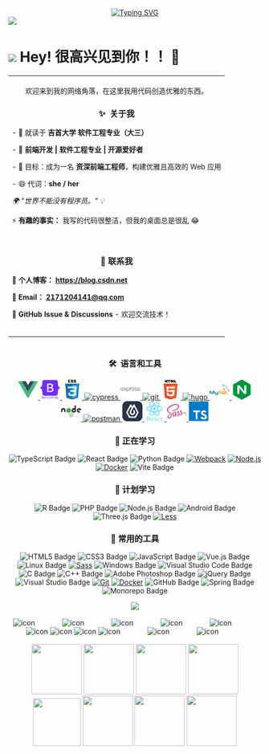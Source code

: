 <div>
  <!-- dynamic typing effect 动态打字效果 -->
  <div align="center">
    <a href="https://blog.sunguoqi.com/">
      <img src="https://readme-typing-svg.demolab.com?font=Fira+Code&pause=1000&width=435&lines=console.log(%22Hello%2C%20World%22);欢迎来到 Pei 的主页！！&center=true&size=27" alt="Typing SVG" />
    </a>
  </div>

  <!-- Snake Code Contribution Map 贪吃蛇代码贡献图 --><img src="https://cdn.jsdelivr.net/gh/sun0225SUN/sun0225SUN/profile-snake-contrib/github-contribution-grid-snake-dark.svg" />
</div>

<h1><img src="https://emojis.slackmojis.com/emojis/images/1531849430/4246/blob-sunglasses.gif?1531849430" width="30"/> Hey! 很高兴见到你！！ 👋</h1>
<table align="center" style="margin: auto;">
  <tr>
    <td align="left">
      <br>
      <div align="center">
        <div>欢迎来到我的网络角落，在这里我用代码创造优雅的东西。</div>
        <h3>✨&nbsp; 关于我 </h3>
      </div>
      <p>- 📍 就读于 <b>吉首大学 软件工程专业（大三）</b></p>
      <p>- 🌱 <b>前端开发 | 软件工程专业 | 开源爱好者</b></p>
      <p>- 🎯 目标：成为一名 <b>资深前端工程师</b>，构建优雅且高效的 Web 应用</p>
      <p>- 😄 代词：<b>she / her</b></p>
      <p><i>🌍 "世界不能没有程序员。" 💡</i></p>
      <p>⚡ <b>有趣的事实：</b> 我写的代码很整洁，但我的桌面总是很乱 😂</p>
      <br>
      <div align="center">
        <h3>🤝 联系我</h3>
      </div>
      <p>🏡 <b>个人博客：</b> <a href="https://blog.csdn.net/m0_73172034?spm=1010.2135.3001.5343">
        <b>https://blog.csdn.net</b></a></p>
      <p>📧 <b>Email：</b> <a href="mailto:2171204141@qq.com">
        <b>2171204141@qq.com</b></a></p>
      <p>💬 <b>GitHub Issue & Discussions</b> - 欢迎交流技术！</p>
      <br>
    </td>
  </tr>
</table>

<br>

<div align="center" >
  <h3>🛠️&nbsp;&nbsp;语言和工具</h3>
  <p align="center"> 
    <a href="https://cn.vuejs.org/" target="_blank"> 
      <svg class="logo" viewBox="0 0 128 128" width="40" height="40" data-v-2b313a12=""><path fill="#42b883" d="M78.8,10L64,35.4L49.2,10H0l64,110l64-110C128,10,78.8,10,78.8,10z" data-v-2b313a12=""></path><path fill="#35495e" d="M78.8,10L64,35.4L49.2,10H25.6L64,76l38.4-66H78.8z" data-v-2b313a12=""></path></svg>
    </a>
    <a href="https://getbootstrap.com" target="_blank"> 
      <img src="https://raw.githubusercontent.com/devicons/devicon/master/icons/bootstrap/bootstrap-plain-wordmark.svg" alt="bootstrap" width="40" height="40"/> 
    </a>
    <a href="https://www.w3schools.com/css/" target="_blank"> 
      <img src="https://raw.githubusercontent.com/devicons/devicon/master/icons/css3/css3-original-wordmark.svg" alt="css3" width="40" height="40"/> 
    </a>
    <a href="https://www.cypress.io" target="_blank"> 
      <img src="https://raw.githubusercontent.com/simple-icons/simple-icons/6e46ec1fc23b60c8fd0d2f2ff46db82e16dbd75f/icons/cypress.svg" alt="cypress" width="40" height="40"/> </a>
    <a href="https://expressjs.com" target="_blank"> 
      <img src="https://raw.githubusercontent.com/devicons/devicon/master/icons/express/express-original-wordmark.svg" alt="express" width="40" height="40"/> 
    </a>
    <a href="https://git-scm.com/" target="_blank"> 
      <img src="https://www.vectorlogo.zone/logos/git-scm/git-scm-icon.svg" alt="git" width="40" height="40"/> 
    </a>
    <a href="https://www.w3.org/html/" target="_blank"> 
      <img src="https://raw.githubusercontent.com/devicons/devicon/master/icons/html5/html5-original-wordmark.svg" alt="html5" width="40" height="40"/> 
    </a> 
    <a href="https://gohugo.io/" target="_blank"> 
      <img src="https://api.iconify.design/logos-hugo.svg" alt="hugo" width="40" height="40"/> 
    </a>
    <a href="https://www.mysql.com/" target="_blank"> 
      <img src="https://raw.githubusercontent.com/devicons/devicon/master/icons/mysql/mysql-original-wordmark.svg" alt="mysql" width="40" height="40"/> </a> 
    <a href="https://www.nginx.com" target="_blank"> 
      <img src="https://raw.githubusercontent.com/devicons/devicon/master/icons/nginx/nginx-original.svg" alt="nginx" width="40" height="40"/> 
    </a> 
    <a href="https://nodejs.org" target="_blank"> 
      <img src="https://raw.githubusercontent.com/devicons/devicon/master/icons/nodejs/nodejs-original-wordmark.svg" alt="nodejs" width="40" height="40"/> 
    </a> 
    <a href="https://postman.com" target="_blank"> 
      <img src="https://www.vectorlogo.zone/logos/getpostman/getpostman-icon.svg" alt="postman" width="40" height="40"/> 
    </a> 
    <a href="https://js.design" target="_blank"> 
      <svg xmlns="http://www.w3.org/2000/svg" xmlns:xlink="http://www.w3.org/1999/xlink" width="40" height="40" viewBox="0 0 32 32" fill="none"><g opacity="1" transform="translate(0 0)  rotate(0 16 16)"><path class="path-bg" fill-rule="evenodd" style="fill:#273347" transform="translate(0 0)  rotate(0 16 16)" opacity="1" d="M32,24.31L32,7.69C32,5.65 31.19,3.7 29.75,2.25C28.3,0.81 26.35,0 24.31,0L7.69,0C5.65,0 3.7,0.81 2.25,2.25C0.81,3.7 0,5.65 0,7.69L0,24.31C0,26.35 0.81,28.3 2.25,29.75C3.7,31.19 5.65,32 7.69,32L24.31,32C28.56,32 32,28.56 32,24.31Z "></path><g opacity="1" transform="translate(6.185384615384618 4.854692659091938)  rotate(0 9.814615384615387 10.910565497655234)"><g opacity="1" transform="translate(0 0)  rotate(0 9.814615384615387 10.910565497655234)"><g opacity="1" transform="translate(0 0)  rotate(0 9.814615384615387 10.910565497655234)"><path id="path-233" fill-rule="evenodd" style="fill:#FFFFFF" transform="translate(0 0)  rotate(0 9.814615384615387 10.910565497655236)" opacity="1" d="M13.17 0.48L19.47 12.32C19.68 12.72 19.68 13.2 19.47 13.6L15.48 21.1C15.24 21.54 14.78 21.82 14.27 21.82L5.36 21.82C4.85 21.82 4.39 21.54 4.15 21.1L0.16 13.6C-0.05 13.2 -0.05 12.72 0.16 12.32L6.46 0.48C6.7 0.04 7.25 -0.13 7.69 0.11C7.85 0.19 7.98 0.32 8.06 0.48L9.81 3.77L11.57 0.48C11.8 0.04 12.35 -0.13 12.79 0.11C12.95 0.19 13.08 0.32 13.17 0.48Z M12.3736 8.58463L11.0836 11.0046L11.6136 11.9946C11.7736 12.2946 11.8536 12.6246 11.8536 12.9546L11.8636 12.9546L11.8636 12.9946C11.8436 14.1146 10.9336 15.0046 9.81356 15.0046C8.68356 15.0046 7.77356 14.0946 7.77356 12.9646L7.77356 12.9546C7.77356 12.8246 7.78356 12.6946 7.81356 12.5546L7.81356 12.5246C7.86356 12.3146 7.93356 12.1246 8.03356 11.9546L8.03356 11.9446L9.81356 8.60463L9.81356 8.61463L11.1036 6.19463L11.9636 4.56463C12.0136 4.48463 12.0736 4.42463 12.1536 4.37463C12.3736 4.26463 12.6536 4.34463 12.7636 4.56463L17.0636 12.6346C17.1736 12.8346 17.1736 13.0746 17.0636 13.2746L13.9136 19.1846C13.7936 19.4046 13.5636 19.5446 13.3136 19.5446L6.31356 19.5446C6.06356 19.5446 5.83356 19.4046 5.71356 19.1846L2.56356 13.2746C2.45356 13.0746 2.45356 12.8346 2.56356 12.6346L6.86356 4.56463C6.90356 4.48463 6.96356 4.42463 7.04356 4.37463C7.27356 4.26463 7.54356 4.34463 7.66356 4.56463L8.52356 6.19463L6.00356 10.9246C5.88356 11.1546 5.78356 11.3846 5.71356 11.6246L5.70356 11.6546L5.66356 11.7646C5.55356 12.1446 5.49356 12.5446 5.49356 12.9646C5.49356 15.3446 7.43356 17.2846 9.81356 17.2846C12.2036 17.2846 14.1336 15.3446 14.1336 12.9646C14.1336 12.1846 13.9336 11.4546 13.5736 10.8346L12.3736 8.58463Z "></path></g></g></g></g></svg>
    </a> 
    <a href="https://reactjs.org/" target="_blank"> 
      <img src="https://raw.githubusercontent.com/devicons/devicon/master/icons/react/react-original-wordmark.svg" alt="react" width="40" height="40"/> 
    </a>
    <a href="https://sass-lang.com" target="_blank"> 
      <img src="https://raw.githubusercontent.com/devicons/devicon/master/icons/sass/sass-original.svg" alt="sass" width="40" height="40"/> 
    </a>
    <a href="https://www.typescriptlang.org/" target="_blank"> 
      <img src="https://raw.githubusercontent.com/devicons/devicon/master/icons/typescript/typescript-original.svg" alt="typescript" width="40" height="40"/> 
    </a> 
  </p>

<!--  skill badge 技能徽章 -->
<h3>💪 正在学习</h3>

![TypeScript Badge](https://img.shields.io/badge/TypeScript-3178C6?logo=typescript&logoColor=fff&style=flat)
![React Badge](https://img.shields.io/badge/React-61DAFB?logo=react&logoColor=000&style=flat)
![Python Badge](https://img.shields.io/badge/Python-3776AB?logo=python&logoColor=fff&style=flat)
[![Webpack](https://img.shields.io/badge/Webpack-3BC4F3?style=flat-square&logo=Webpack&logoColor=ffffff)](https://webpack.js.org/) 
[![Node.js](https://img.shields.io/badge/Node.js-5D9741?style=flat-square&logo=Node.js&logoColor=ffffff)](https://nodejs.org/en/) 
[![Docker](https://img.shields.io/badge/Docker-3AC1D0?style=flat-square&logo=Docker&logoColor=ffffff)](https://www.docker.com/) 
![Vite Badge](https://img.shields.io/badge/Vite-646CFF?logo=vite&logoColor=fff&style=flat)


<h3>🧠 计划学习</h3>

![R Badge](https://img.shields.io/badge/R-276DC3?logo=r&logoColor=fff&style=flat)
![PHP Badge](https://img.shields.io/badge/PHP-777BB4?logo=php&logoColor=fff&style=flat)
![Node.js Badge](https://img.shields.io/badge/Node.js-393?logo=nodedotjs&logoColor=fff&style=flat)
![Android Badge](https://img.shields.io/badge/Android-3DDC84?logo=android&logoColor=fff&style=flat)
![Three.js Badge](https://img.shields.io/badge/Three.js-092E20?logo=threedotjs&logoColor=fff&style=flat)
[![Less](https://img.shields.io/badge/Less-45A4B8?style=flat-square&logo=Less&logoColor=ffffff)](https://lesscss.org/) 

<h3>🧰 常用的工具</h3>

![HTML5 Badge](https://img.shields.io/badge/HTML5-E34F26?logo=html5&logoColor=fff&style=flat)
![CSS3 Badge](https://img.shields.io/badge/CSS3-1572B6?logo=css3&logoColor=fff&style=flat)
![JavaScript Badge](https://img.shields.io/badge/JavaScript-F7DF1E?logo=javascript&logoColor=000&style=flat)
![Vue.js Badge](https://img.shields.io/badge/Vue.js-4FC08D?logo=vuedotjs&logoColor=fff&style=flat)
![Linux Badge](https://img.shields.io/badge/Linux-FCC624?logo=linux&logoColor=000&style=flat)
[![Sass](https://img.shields.io/badge/Sass-88C7D4?style=flat-square&logo=Sass&logoColor=ffffff)](https://sass-lang.com/) 
![Windows Badge](https://img.shields.io/badge/Windows-0078D6?logo=windows&logoColor=fff&style=flat)
![Visual Studio Code Badge](https://img.shields.io/badge/Visual%20Studio%20Code-007ACC?logo=visualstudiocode&logoColor=fff&style=flat)
![C Badge](https://img.shields.io/badge/C-A8B9CC?logo=c&logoColor=fff&style=flat)
![C++ Badge](https://img.shields.io/badge/C%2B%2B-00599C?logo=cplusplus&logoColor=fff&style=flat)
![Adobe Photoshop Badge](https://img.shields.io/badge/Adobe%20Photoshop-31A8FF?logo=adobephotoshop&logoColor=fff&style=flat)
![jQuery Badge](https://img.shields.io/badge/jQuery-0769AD?logo=jquery&logoColor=fff&style=flat)
![Visual Studio Badge](https://img.shields.io/badge/Visual%20Studio-5C2D91?logo=visualstudio&logoColor=fff&style=flat)
[![Git](https://img.shields.io/badge/Git-C1D72F?style=flat-square&logo=Git&logoColor=ffffff)](https://git-scm.com/) 
[![Docker](https://img.shields.io/badge/Docker-3AC1D0?style=flat-square&logo=Docker&logoColor=ffffff)](https://www.docker.com/) 
![GitHub Badge](https://img.shields.io/badge/GitHub-181717?logo=github&logoColor=fff&style=flat)
![Spring Badge](https://img.shields.io/badge/Spring-6DB33F?logo=spring&logoColor=fff&style=flat)
![Monorepo Badge](https://img.shields.io/badge/Monorepo-FC5D73?logo=SpringBoot&logoColor=ffffff&style=flat)

<!-- programming tool icon 编程工具图标 -->
<img src="https://skillicons.dev/icons?i=ai,npm,c,cpp,ts,discord,pinia,vite,twitter,mongodb,instagram,idea,git,vscode" /><br>

<!-- svg -->
<div align="center">
  <img src="https://techstack-generator.vercel.app/kubernetes-icon.svg" alt="icon" width="65" style="width: 65px; height: 65px; margin-right: 50px; margin-bottom: 0px;" />
	<img src="https://techstack-generator.vercel.app/js-icon.svg" alt="icon" width="65" style="width: 65px; height: 65px; margin-right: 50px; margin-bottom: 0px;" />
	<img src="https://techstack-generator.vercel.app/mysql-icon.svg" alt="icon" width="65" style="width: 65px; height: 65px; margin-right: 50px; margin-bottom: 0px;" />
	<img src="https://techstack-generator.vercel.app/webpack-icon.svg" alt="icon" width="65" style="width: 65px; height: 65px; margin-right: 50px; margin-bottom: 0px;" />
	<img src="https://techstack-generator.vercel.app/docker-icon.svg" alt="icon" width="65" style="width: 65px; height: 65px; margin-right: 50px; margin-bottom: 0px;" /> 
	<img src="https://techstack-generator.vercel.app/redux-icon.svg" alt="icon" width="65" style="width: 65px; height: 65px; margin-right: 0px; margin-bottom: 0px;" />
	<img src="https://techstack-generator.vercel.app/java-icon.svg" alt="icon" width="65" style="width: 65px; height: 65px; margin-right: 0px; margin-bottom: 0px;" />
	<img src="https://techstack-generator.vercel.app/eslint-icon.svg" alt="icon" width="65" style="width: 65px; height: 65px; margin-right: 0px; margin-bottom: 0px;" />
	<img src="https://techstack-generator.vercel.app/aws-icon.svg" alt="icon" width="65" style="width: 65px; height: 65px; margin-right: 50px; margin-bottom: 0px;" />
  <img src="https://techstack-generator.vercel.app/ts-icon.svg" alt="icon" width="65" style="width: 65px; height: 65px; margin-right: 50px; margin-bottom: 0px;" />
	<img src="https://techstack-generator.vercel.app/nginx-icon.svg" alt="icon" width="65" style="width: 65px; height: 65px; margin-right: 50px; margin-bottom: 0px;" />
</div>    
<br>

<!-- gif -->

<div align="center">
  <img height="100" width="100" src="https://cdn.jsdelivr.net/gh/sun0225SUN/sun0225SUN/assets/images/html.webp">
  <img height="100" width="100" src="https://cdn.jsdelivr.net/gh/sun0225SUN/sun0225SUN/assets/images/cssgif.webp">
  <img height="100" width="100" src="https://cdn.jsdelivr.net/gh/sun0225SUN/sun0225SUN/assets/images/vscode.webp">
  <img height="100" width="100" src="https://cdn.jsdelivr.net/gh/sun0225SUN/sun0225SUN/assets/images/react.webp">
  <img height="95" width="95" src="https://cdn.jsdelivr.net/gh/sun0225SUN/sun0225SUN/assets/images/vue.webp">
  <img height="100" width="100" src="https://cdn.jsdelivr.net/gh/sun0225SUN/sun0225SUN/assets/images/python.webp">
  <img height="100" width="100" src="https://cdn.jsdelivr.net/gh/sun0225SUN/sun0225SUN/assets/images/js.webp">
  <img height="100" width="100" src="https://cdn.jsdelivr.net/gh/sun0225SUN/sun0225SUN/assets/images/github.webp">
</div>



<!-- ![Top Langs](https://github-readme-stats.vercel.app/api/top-langs/?username=Dream-2022) -->
<!--
**Dream-2022/Dream-2022** is a ✨ _special_ ✨ repository because its `README.md` (this file) appears on your GitHub profile.

Here are some ideas to get you started:

- 🔭 I’m currently working on ...
- 🌱 I’m currently learning ...
- 👯 I’m looking to collaborate on ...
- 🤔 I’m looking for help with ...
- 💬 Ask me about ...
- 📫 How to reach me: ...
- 😄 Pronouns: ...
- ⚡ Fun fact: ...
-->
